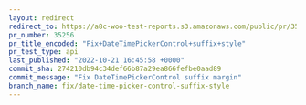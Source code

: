```yaml
---
layout: redirect
redirect_to: https://a8c-woo-test-reports.s3.amazonaws.com/public/pr/35256/api/index.html
pr_number: 35256
pr_title_encoded: "Fix+DateTimePickerControl+suffix+style"
pr_test_type: api
last_published: "2022-10-21 16:45:58 +0000"
commit_sha: 274210db94c34def66b87a29ea866fefbe0aad89
commit_message: "Fix DateTimePickerControl suffix margin"
branch_name: fix/date-time-picker-control-suffix-style
---
```


